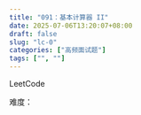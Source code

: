 ```yaml
---
title: "091：基本计算器 II"
date: 2025-07-06T13:20:07+08:00
draft: false
slug: "lc-0"
categories: ["高频面试题"]
tags: ["", ""]
---
```


LeetCode

难度：

<!--more-->

```cpp

```
